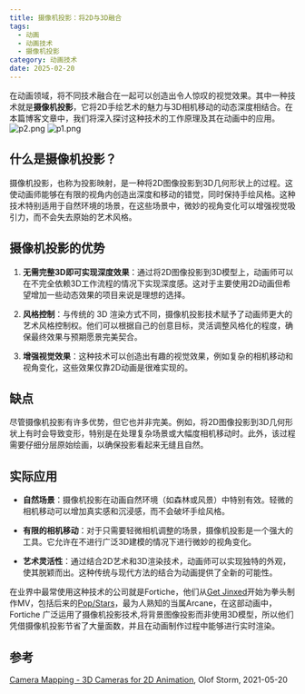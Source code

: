 ```yaml
---
title: 摄像机投影：将2D与3D融合
tags:
  - 动画
  - 动画技术
  - 摄像机投影
category: 动画技术
date: 2025-02-20
---
```

在动画领域，将不同技术融合在一起可以创造出令人惊叹的视觉效果。其中一种技术就是**摄像机投影**，它将2D手绘艺术的魅力与3D相机移动的动态深度相结合。在本篇博客文章中，我们将深入探讨这种技术的工作原理及其在动画中的应用。
![p2.png](https://s2.loli.net/2025/02/20/Sw9DgjJ2epyWfna.png)
![p1.png](https://s2.loli.net/2025/02/20/SwPaDGxkyuQgfTW.png)

## 什么是摄像机投影？

摄像机投影，也称为投影映射，是一种将2D图像投影到3D几何形状上的过程。这使动画师能够在有限的视角内创造出深度和移动的错觉，同时保持手绘风格。这种技术特别适用于自然环境的场景，在这些场景中，微妙的视角变化可以增强视觉吸引力，而不会失去原始的艺术风格。

## 摄像机投影的优势

1. **无需完整3D即可实现深度效果**：通过将2D图像投影到3D模型上，动画师可以在不完全依赖3D工作流程的情况下实现深度感。这对于主要使用2D动画但希望增加一些动态效果的项目来说是理想的选择。
    
2. **风格控制**：与传统的 3D 渲染方式不同，摄像机投影技术赋予了动画师更大的艺术风格控制权。他们可以根据自己的创意目标，灵活调整风格化的程度，确保最终效果与预期愿景完美契合。
    
3. **增强视觉效果**：这种技术可以创造出有趣的视觉效果，例如复杂的相机移动和视角变化，这些效果仅靠2D动画是很难实现的。
    

## 缺点

尽管摄像机投影有许多优势，但它也并非完美。例如，将2D图像投影到3D几何形状上有时会导致变形，特别是在处理复杂场景或大幅度相机移动时。此外，该过程需要仔细分层原始绘画，以确保投影看起来无缝且自然。

## 实际应用

- **自然场景**：摄像机投影在动画自然环境（如森林或风景）中特别有效。轻微的相机移动可以增加真实感和沉浸感，而不会破坏手绘风格。
    
- **有限的相机移动**：对于只需要轻微相机调整的场景，摄像机投影是一个强大的工具。它允许在不进行广泛3D建模的情况下进行微妙的视角变化。
    
- **艺术灵活性**：通过结合2D艺术和3D渲染技术，动画师可以实现独特的外观，使其脱颖而出。这种传统与现代方法的结合为动画提供了全新的可能性。
    
在业界中最常使用这种技术的公司就是Fortiche，他们从[Get Jinxed](https://www.youtube.com/watch?v=0nlJuwO0GDs)开始为拳头制作MV，包括后来的[Pop/Stars](https://www.youtube.com/watch?v=UOxkGD8qRB4)，最为人熟知的当属Arcane，在这部动画中，Fortiche 广泛运用了摄像机投影技术,将背景图像投影而非使用3D模型，所以他们凭借摄像机投影节省了大量面数，并且在动画制作过程中能够进行实时渲染。

##  参考
[Camera Mapping - 3D Cameras for 2D Animation](https://www.youtube.com/watch?v=v0U28HxbzmQ), Olof Storm, 2021-05-20  

